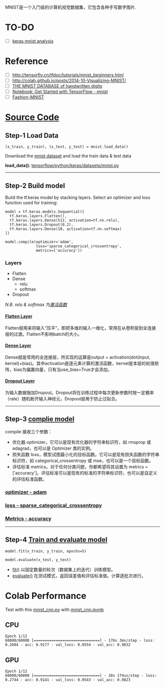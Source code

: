 MNIST是一个入门级的计算机视觉数据集，它包含各种手写数字图片.

# TO-DO
- [ ]  [keras mnist analysis](https://github.com/junxnone/junxnone.github.io/issues/15)


# Reference
- [ ] http://tensorfly.cn/tfdoc/tutorials/mnist_beginners.html 
- [ ] http://colah.github.io/posts/2014-10-Visualizing-MNIST/ 
- [ ] [THE MNIST DATABASE of handwritten digits](http://yann.lecun.com/exdb/mnist/)
- [ ] [Notebook: Get Started with TensorFlow - mnist](https://colab.research.google.com/github/tensorflow/models/blob/master/samples/core/get_started/_index.ipynb#scrollTo=3wF5wszaj97Y)
- [ ] [Fashion-MNIST](https://github.com/zalandoresearch/fashion-mnist)

# [Source Code](https://github.com/junxnone/junxnone.github.io/issues/8#issuecomment-414728327)
## Step-1 Load Data
```
(x_train, y_train), (x_test, y_test) = mnist.load_data()
```
Download the [mnist dataset](https://storage.googleapis.com/tensorflow/tf-keras-datasets/mnist.npz) and load the train data & test data


**load_data():**
[tensorflow/python/keras/datasets/mnist.py](https://github.com/tensorflow/tensorflow/blob/master/tensorflow/python/keras/datasets/mnist.py#L28)

---
## Step-2 Build model 
Build the tf.keras model by stacking layers. Select an optimizer and loss function used for training:
```
model = tf.keras.models.Sequential([
  tf.keras.layers.Flatten(),
  tf.keras.layers.Dense(512, activation=tf.nn.relu),
  tf.keras.layers.Dropout(0.2),
  tf.keras.layers.Dense(10, activation=tf.nn.softmax)
])

model.compile(optimizer='adam',
              loss='sparse_categorical_crossentropy',
              metrics=['accuracy'])
```
### Layers
- Flatten
- Dense
  - relu
  - softmax
- Dropout

*N.B. relu & softmax 为[激活函数](https://keras.io/zh/activations/)*

#### [Flatten Layer](https://keras.io/zh/layers/core/#flatten)
Flatten层用来将输入“压平”，即把多维的输入一维化，常用在从卷积层到全连接层的过渡。Flatten不影响batch的大小。
#### [Dense Layer](https://keras.io/zh/layers/core/#dense)
Dense就是常用的全连接层，所实现的运算是output = activation(dot(input, kernel)+bias)。其中activation是逐元素计算的激活函数，kernel是本层的权值矩阵，bias为偏置向量，只有当use_bias=True才会添加。

#### [Dropout Layer](https://keras.io/zh/layers/core/#dropout)
为输入数据施加Dropout。Dropout将在训练过程中每次更新参数时按一定概率（rate）随机断开输入神经元，Dropout层用于防止过拟合。

---
## Step-3 [complie model](https://keras.io/zh/getting-started/sequential-model-guide/#_2)
compile 接收三个参数：

- 优化器 optimizer。它可以是现有优化器的字符串标识符，如 rmsprop 或 adagrad，也可以是 Optimizer 类的实例。
- 损失函数 loss，模型试图最小化的目标函数。它可以是现有损失函数的字符串标识符，如 categorical_crossentropy 或  mse，也可以是一个目标函数。
- 评估标准 metrics。对于任何分类问题，你都希望将其设置为 metrics = ['accuracy']。评估标准可以是现有的标准的字符串标识符，也可以是自定义的评估标准函数。

### [optimizer - adam](https://keras.io/zh/optimizers/#adam)
### [loss - sparse_categorical_crossentropy](https://keras.io/zh/losses/#sparse_categorical_crossentropy)
### [Metrics - accuracy](https://keras.io/zh/metrics/)


---
## Step-4 [Train and evaluate model](https://keras.io/zh/getting-started/sequential-model-guide/#_3)
```
model.fit(x_train, y_train, epochs=5)

model.evaluate(x_test, y_test)
```
- [fit()](https://keras.io/zh/models/sequential/#fit)
以固定数量的轮次（数据集上的迭代）训练模型。
- [evaluate()](https://keras.io/zh/models/sequential/#evaluate)
在测试模式，返回误差值和评估标准值。计算逐批次进行。
# Colab Performance
Test with this [mnist_cnn.py](https://github.com/keras-team/keras/blob/master/examples/mnist_cnn.py) with [mnist_cnn.ipynb](https://colab.research.google.com/drive/1cK44hfBUtfAMGNtR2xhlYJu5I4rfnr6w)
## CPU
```
Epoch 1/12
60000/60000 [==============================] - 176s 3ms/step - loss: 0.2684 - acc: 0.9177 - val_loss: 0.0554 - val_acc: 0.9832
```
## GPU
```
Epoch 1/12
60000/60000 [==============================] - 10s 174us/step - loss: 0.2744 - acc: 0.9141 - val_loss: 0.0543 - val_acc: 0.9823
```